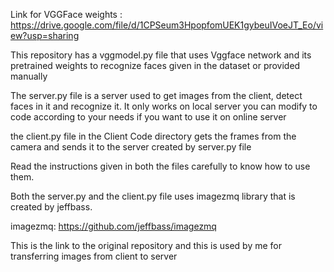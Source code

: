 Link for VGGFace weights : https://drive.google.com/file/d/1CPSeum3HpopfomUEK1gybeuIVoeJT_Eo/view?usp=sharing

This repository has a vggmodel.py file that uses Vggface network and its pretrained weights to recognize faces given in the dataset
or provided manually

The server.py file is a server used to get images from the client, detect faces in it and recognize it. It only works on local server
you can modify to code according to your needs if you want to use it on online server 

the client.py file in the Client Code directory gets the frames from the camera and sends it to the server created by server.py file 

Read the instructions given in both the files carefully to know how to use them. 

Both the server.py and the client.py file uses imagezmq library that is created by jeffbass. 

imagezmq: https://github.com/jeffbass/imagezmq

This is the link to the original repository and this is used by me for transferring images from client to server